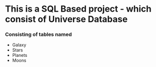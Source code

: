 # This is a SQL Based project - which consist of Universe Database 
### Consisting of tables named
- Galaxy
- Stars
- Planets
- Moons
